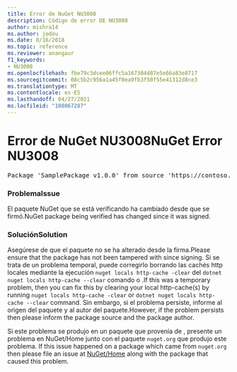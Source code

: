 ```yaml
---
title: Error de NuGet NU3008
description: Código de error DE NU3008
author: mishra14
ms.author: jodou
ms.date: 8/16/2018
ms.topic: reference
ms.reviewer: anangaur
f1_keywords:
- NU3008
ms.openlocfilehash: fbe79c3dcee06ffc5a167304d87e5e66a83e8717
ms.sourcegitcommit: 08c5b2c956a1a45f0ea9fb3f50f55e41312d8ce3
ms.translationtype: MT
ms.contentlocale: es-ES
ms.lasthandoff: 04/27/2021
ms.locfileid: "108067287"
---
```

# <a name="nuget-error-nu3008"></a><span data-ttu-id="ce612-103">Error de NuGet NU3008</span><span class="sxs-lookup"><span data-stu-id="ce612-103">NuGet Error NU3008</span></span>

<pre>Package 'SamplePackage v1.0.0' from source 'https://contoso.com/index.json': The package integrity check failed. The package has changed since it was signed. Try clearing the local http-cache and run nuget operation again.</pre>

### <a name="issue"></a><span data-ttu-id="ce612-104">Problema</span><span class="sxs-lookup"><span data-stu-id="ce612-104">Issue</span></span>

<span data-ttu-id="ce612-105">El paquete NuGet que se está verificando ha cambiado desde que se firmó.</span><span class="sxs-lookup"><span data-stu-id="ce612-105">NuGet package being verified has changed since it was signed.</span></span>

### <a name="solution"></a><span data-ttu-id="ce612-106">Solución</span><span class="sxs-lookup"><span data-stu-id="ce612-106">Solution</span></span>

<span data-ttu-id="ce612-107">Asegúrese de que el paquete no se ha alterado desde la firma.</span><span class="sxs-lookup"><span data-stu-id="ce612-107">Please ensure that the package has not been tampered with since signing.</span></span> <span data-ttu-id="ce612-108">Si se trata de un problema temporal, puede corregirlo borrando las cachés http locales mediante la ejecución `nuget locals http-cache -clear` del `dotnet nuget locals http-cache --clear` comando o .</span><span class="sxs-lookup"><span data-stu-id="ce612-108">If this was a temporary problem, then you can fix this by clearing your local http-cache(s) by running `nuget locals http-cache -clear` or `dotnet nuget locals http-cache --clear` command.</span></span> <span data-ttu-id="ce612-109">Sin embargo, si el problema persiste, informe al origen del paquete y al autor del paquete.</span><span class="sxs-lookup"><span data-stu-id="ce612-109">However, if the problem persists then please inform the package source and the package author.</span></span>

<span data-ttu-id="ce612-110">Si este problema se produjo en un paquete que provenía de , presente un problema en NuGet/Home junto con el paquete `nuget.org` que produjo este problema. [](https://github.com/NuGet/Home/issues)</span><span class="sxs-lookup"><span data-stu-id="ce612-110">If this issue happened on a package which came from `nuget.org` then please file an issue at [NuGet/Home](https://github.com/NuGet/Home/issues) along with the package that caused this problem.</span></span>

